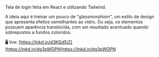 Tela de login feita em React e utilizando Tailwind.

A ideia aqui é treinar um pouco de "glassmorphism", um estilo de design que apresenta efeitos semelhantes ao vidro. Ou seja, os elementos possuem aparência translúcida, com um resultado acentuado quando sobrepostos a fundos coloridos.

🖥 live: [https://lnkd.in/d3KQd5iZ](https://lnkd.in/dg3pWDPN)https://lnkd.in/dg3pWDPN
